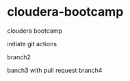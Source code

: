 # cloudera-bootcamp
cloudera bootcamp

initiate git actions

branch2

banch3 with pull request
branch4
